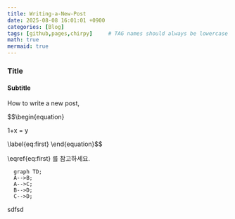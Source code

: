 ```yaml
---
title: Writing-a-New-Post
date: 2025-08-08 16:01:01 +0900
categories: [Blog]
tags: [github,pages,chirpy]     # TAG names should always be lowercase
math: true
mermaid: true
---
```


### Title

#### Subtitle

How to write a new post,

$$\begin{equation}

1+x = y

\label{eq:first}
\end{equation}$$


\eqref{eq:first} 를 참고하세요.

```mermaid
  graph TD;
  A-->B;
  A-->C;
  B-->D;
  C-->D;
```

sdfsd
